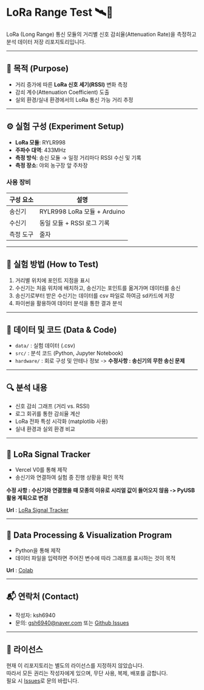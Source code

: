 # LoRa Range Test 🛰️📶

LoRa (Long Range) 통신 모듈의 거리별 신호 감쇠율(Attenuation Rate)을 측정하고 분석 데이터 저장 리포지토리입니다.

---

## 📌 목적 (Purpose)
- 거리 증가에 따른 **LoRa 신호 세기(RSSI)** 변화 측정
- 감쇠 계수(Attenuation Coefficient) 도출
- 실외 환경/실내 환경에서의 LoRa 통신 가능 거리 추정

---

## ⚙️ 실험 구성 (Experiment Setup)
- **LoRa 모듈**: RYLR998  
- **주파수 대역**: 433MHz   
- **측정 방식**: 송신 모듈 → 일정 거리마다 RSSI 수신 및 기록
- **측정 장소**: 야외 농구장 앞 주차장

### 사용 장비
| 구성 요소 | 설명 |
|-----------|------|
| 송신기 | RYLR998 LoRa 모듈 + Arduino |
| 수신기 | 동일 모듈 + RSSI 로그 기록 |
| 측정 도구 | 줄자 |

---

## 🧪 실험 방법 (How to Test)
1. 거리별 위치에 포인트 지점을 표시
2. 수신기는 처음 위치에 배치하고, 송신기는 포인트를 옮겨가며 데이터를 송신
3. 송신기로부터 받은 수신기는 데이터를 csv 파일로 하여금 sd카드에 저장
4. 파이썬을 활용하여 데이터 분석을 통한 결과 분석

---

## 📁 데이터 및 코드 (Data & Code)
- `data/` : 실험 데이터 (.csv)  
- `src/` : 분석 코드 (Python, Jupyter Notebook)  
- `hardware/` : 회로 구성 및 안테나 정보 -> **수정사항 : 송신기의 무한 송신 문제**

---

## 🔍 분석 내용
- 신호 감쇠 그래프 (거리 vs. RSSI)
- 로그 회귀를 통한 감쇠율 계산
- LoRa 전파 특성 시각화 (matplotlib 사용)
- 실내 환경과 실외 환경 비교 

--- 

## 📡 LoRa Signal Tracker 
- Vercel V0를 통해 제작
- 송신기와 연결하여 실험 중 진행 상황을 확인 목적

**수정 사항 : 수신기와 연결했을 때 모종의 이유로 시리얼 값이 들어오지 않음 -> PyUSB 활용 계획으로 변경**

**Url** : [LoRa Signal Tracker](https://v0-arduino-lo-ra-monitor.vercel.app/)

---

## 🔧 Data Processing & Visualization Program
- Python을 통해 제작
- 데이터 파일을 입력하면 주어진 변수에 따라 그래프를 표시하는 것이 목적

**Url** : [Colab](https://colab.research.google.com/drive/1KoaYKbXfOe9HOfNEdkh9wT8DkH-_Zmhy?usp=sharing)

---

## 📬 연락처 (Contact)
- 작성자: ksh6940
- 문의: gsh6940@naver.com 또는 [Github Issues](https://github.com/ksh6940/Lora-range-test/issues)

---

## 📄 라이선스
현재 이 리포지토리는 별도의 라이선스를 지정하지 않았습니다.  
따라서 모든 권리는 작성자에게 있으며, 무단 사용, 복제, 배포를 금합니다.  
필요 시 [Issues](https://github.com/ksh6940/Lora-range-test/issues)로 문의 바랍니다.

